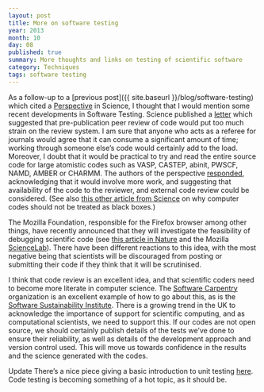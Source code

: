 ```yaml
---
layout: post
title: More on software testing
year: 2013
month: 10
day: 08
published: true
summary: More thoughts and links on testing of scientific software
category: Techniques
tags: software testing
---
```

As a follow-up to a [previous post]({{ site.baseurl }}/blog/software-testing) which cited a [Perspective](http://www.sciencemag.org/content/340/6134/814) in Science, I thought that I would mention some recent developments in Software Testing. Science published a [letter](http://www.sciencemag.org/content/341/6143/236.2.short) which suggested that pre-publication peer review of code would put too much strain on the review system. I am sure that anyone who acts as a referee for journals would agree that it can consume a significant amount of time; working through someone else’s code would certainly add to the load. Moreover, I doubt that it would be practical to try and read the entire source code for large atomistic codes such as VASP, CASTEP, abinit, PWSCF, NAMD, AMBER or CHARMM. The authors of the perspective [responded](http://www.sciencemag.org/content/341/6143/237.1.full), acknowledging that it would involve more work, and suggesting that availability of the code to the reviewer, and external code review could be considered. (See also [this other article from Science](http://www.sciencemag.org/content/336/6078/159.full) on why computer codes should not be treated as black boxes.)

The Mozilla Foundation, responsible for the Firefox browser among other things, have recently announced that they will investigate the feasibility of debugging scientific code (see [this article in Nature](http://www.nature.com/news/mozilla-plan-seeks-to-debug-scientific-code-1.13812) and the Mozilla [ScienceLab](https://wiki.mozilla.org/ScienceLab)). There have been different reactions to this idea, with the most negative being that scientists will be discouraged from posting or submitting their code if they think that it will be scrutinised.

I think that code review is an excellent idea, and that scientific coders need to become more literate in computer science. The [Software Carpentry](http://software-carpentry.org/) organization is an excellent example of how to go about this, as is the [Software Sustainability Institute](http://www.software.ac.uk/). There is a growing trend in the UK to acknowledge the importance of support for scientific computing, and as computational scientists, we need to support this. If our codes are not open source, we should certainly publish details of the tests we’ve done to ensure their reliability, as well as details of the development approach and version control used. This will move us towards confidence in the results and the science generated with the codes.

Update There’s a nice piece giving a basic introduction to unit testing [here](http://drclimate.wordpress.com/2013/10/10/testing-your-code/).  Code testing is becoming something of a hot topic, as it should be.
